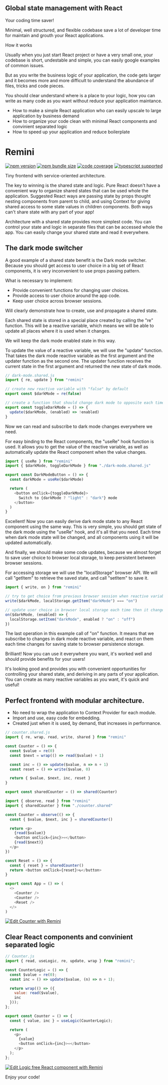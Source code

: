 ## Global state management with React

<!-- Perfect code-splitting, pretty and minimalistic syntax, well structured and maintainable codebase. -->

Your coding time saver!

Minimal, well structured, and flexible codebase save a lot of developer time for maintain and grouth your React applications.

How it works

Usually when you just start React project or have a very small one, your codebase is short, undestable and simple, you can easily google examples of common issues.

But as you write the business logic of your application, the code gets larger and it becomes more and more difficult to understand the abundance of files, tricks and code pieces.

You should clear understand where is a place to your logic, how you can write as many code as you want without reduce your application maintance.

- How to make a simple React application who can easily upscale to large application by business demand
- How to organize your code clean with minimal React components and convinient separated logic
- How to speed up your application and reduce boilerplate


# Remini

[![npm version](https://img.shields.io/npm/v/remini?style=flat-square)](https://www.npmjs.com/package/remini) [![npm bundle size](https://img.shields.io/bundlephobia/minzip/remini?style=flat-square)](https://bundlephobia.com/result?p=remini) [![code coverage](https://img.shields.io/coveralls/github/betula/remini?style=flat-square)](https://coveralls.io/github/betula/remini) [![typescript supported](https://img.shields.io/npm/types/typescript?style=flat-square)](./src/index.d.ts)

Tiny frontend with service-oriented architecture.

The key to winning is the shared state and logic. Pure React doesn't have a convenient way to organize shared states that can be used whole the application. Suggested React ways are passing state by props thought nesting components from parent to child, and using Context for giving shared access to some state values in children components. Both ways can't share state with any part of your app!

Architecture with a shared state provides more simplest code. You can control your state and logic in separate files that can be accessed whole the app. You can easily change your shared state and read it everywhere.


## The dark mode switcher

A good example of a shared state benefit is the Dark mode switcher. Because you should get access to user choice in a big set of React components, it is very inconvenient to use props passing pattern.

What is necessary to implement:

- Provide convenient functions for changing user choices.
- Provide access to user choice around the app code.
- Keep user choice across browser sessions.

Will clearly demonstrate how to create, use and propagate a shared state.

Each shared state is stored in a special place created by calling the "re" function. This will be a reactive variable, which means we will be able to update all places where it is used when it changes.

We will keep the dark mode enabled state in this way.

To update the value of a reactive variable, we will use the "update" function. That takes the dark mode reactive variable as the first argument and the updater function as the second one. The updater function receives the current state in the first argument and returned the new state of dark mode.

```javascript
// dark-mode.shared.js
import { re, update } from "remini"

// create new reactive variable with "false" by default
export const $darkMode = re(false)

// create a function that should change dark mode to opposite each time calling
export const toggleDarkMode = () => {
  update($darkMode, (enabled) => !enabled)
}
```

Now we can read and subscribe to dark mode changes everywhere we need.

For easy binding to the React components, the "useRe" hook function is used. It allows you to get the value of the reactive variable, as well as automatically update the React component when the value changes.

```javascript
import { useRe } from "remini"
import { $darkMode, toggleDarkMode } from "./dark-mode.shared.js"

export const DarkModeButton = () => {
  const darkMode = useRe($darkMode)

  return (
    <button onClick={toggleDarkMode}>
      Switch to {darkMode ? "light" : "dark"} mode
    </button>
  )
}
```

Excellent! Now you can easily derive dark mode state to any React component using the same way. This is very simple, you should get state of the dark mode using the "useRe" hook, and it's all that you need. Each time when dark mode state will be changed, and all components using it will be updated automatically.

And finally, we should make some code updates, because we almost forget to save user choice to browser local storage, to keep persistent between browser sessions.

For accessing storage we will use the "localStorage" browser API. We will call "getItem" to retrieve the saved state, and call "setItem" to save it.

```javascript
import { write, on } from "remini"

// try to get choice from previous browser session when reactive variable create
write($darkMode, localStorage.getItem("darkMode") === "on")

// update user choice in browser local storage each time then it changed
on($darkMode, (enabled) => {
  localStorage.setItem("darkMode", enabled ? "on" : "off")
})
```

The last operation in this example call of "on" function. It means that we subscribe to changes in dark mode reactive variable, and react on them each time changes for saving state to browser persistence storage.

Brilliant! Now you can use it everywhere you want, it's worked well and should provide benefits for your users!

It's looking good and provides you with convenient opportunities for controlling your shared state, and deriving in any parts of your application. You can create as many reactive variables as you want, it's quick and useful!


## Perfect frontend with modular architecture.
<!-- **Modularity** -->

- No need to wrap the application to Context Provider for each module.
- Import and use, easy code for embedding.
- Created just when it is used, by demand, that increases in performance.

```javascript
// counter.shared.js
import { re, wrap, read, write, shared } from "remini"

const Counter = () => {
  const $value = re(0)
  const $next = wrap(() => read($value) + 1)

  const inc = () => update($value, n => n + 1)
  const reset = () => write($value, 0)

  return { $value, $next, inc, reset }
}

export const sharedCounter = () => shared(Counter)
```

```javascript
import { observe, read } from "remini"
import { sharedCounter } from "./counter.shared"

const Counter = observe(() => {
  const { $value, $next, inc } = sharedCounter()

  return <p>
    {read($value)}
    <button onClick={inc}>➪</button>
    {read($next)}
  </p>
})

const Reset = () => {
  const { reset } = sharedCounter()
  return <button onClick={reset}>↻</button>
}

export const App = () => (
  <>
    <Counter />
    <Counter />
    <Reset />
  </>
)
```

[![Edit Counter with Remini](https://codesandbox.io/static/img/play-codesandbox.svg)](https://codesandbox.io/s/counter-with-remini-mp2ldi?file=/src/App.js)


## Clear React components and convinient separated logic

```javascript
// Counter.js
import { read, useLogic, re, update, wrap } from "remini";

const CounterLogic = () => {
  const $value = re(0);
  const inc = () => update($value, (n) => n + 1);

  return wrap(() => ({
    value: read($value),
    inc
  }));
};

export const Counter = () => {
  const { value, inc } = useLogic(CounterLogic);

  return (
    <p>
      {value}
      <button onClick={inc}>➪</button>
    </p>
  );
};
```

[![Edit Logic free React component with Remini](https://codesandbox.io/static/img/play-codesandbox.svg)](https://codesandbox.io/s/logic-free-react-component-with-remini-4bklxc?file=/src/Counter.js)

<!--

## Work together with Redux

## Simple unit testing

-->

<!--
**Pure reactivity**

```javascript
import { re, read, write, update, wrap, on } from "remini"

const $value = re(0)
const $next = wrap(() => read($value) + 1)

on($value, n => console.log('The current value:', n))

update($value, n => n + 1)  // The current value: 1
write($value, 2)            // The current value: 2

console.log(read($next))    // 3
```
-->


Enjoy your code!

